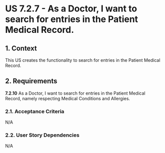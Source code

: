 # US 7.2.7 - As a Doctor, I want to search for entries in the Patient Medical Record.

## 1. Context

This US creates the functionality to search for entries in the Patient Medical Record.

## 2. Requirements

**7.2.10** As a Doctor, I want to search for entries in the Patient Medical Record, namely
respecting Medical Conditions and Allergies.

### 2.1. Acceptance Criteria

N/A

### 2.2. User Story Dependencies

N/A